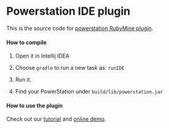 # Powerstation IDE plugin

This is the source code for [powerstation RubyMine plugin](https://plugins.jetbrains.com/plugin/10604-powerstation). 

#### How to compile

1. Open it in Intellij IDEA

2. Choose `gradle` to run a new task as: `runIDE`

3. Run it.

4. Find your PowerStation under `build/lib/powerstation.jar`

#### How to use the plugin

Check out our [tutorial](https://hyperloop-rails.github.io/powerstation/) and [online demo](https://www.youtube.com/watch?v=bba_L0_IAuo&feature=youtu.be).
